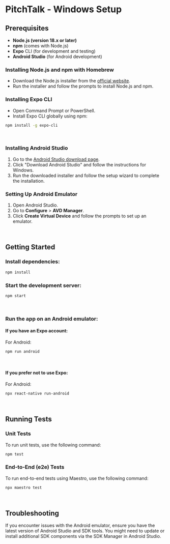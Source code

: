 
# PitchTalk - Windows Setup
## Prerequisites

- **Node.js (version 18.x or later)**
- **npm** (comes with Node.js)
- **Expo** CLI (for development and testing)
- **Android Studio** (for Android development)
&nbsp;
### Installing Node.js and npm with Homebrew
- Download the Node.js installer from the [official website](https://nodejs.org/en).
- Run the installer and follow the prompts to install Node.js and npm.

### Installing Expo CLI
- Open Command Prompt or PowerShell.
- Install Expo CLI globally using npm:
```bash
npm install -g expo-cli
```

&nbsp;
### Installing Android Studio

1. Go to the [Android Studio download page](https://developer.android.com/studio).
2. Click "Download Android Studio" and follow the instructions for Windows.
3. Run the downloaded installer and follow the setup wizard to complete the installation.

### Setting Up Android Emulator

1. Open Android Studio.
2. Go to **Configure** > **AVD Manager**.
3. Click **Create Virtual Device** and follow the prompts to set up an emulator.

&nbsp;

## Getting Started
### Install dependencies:

```bash
npm install
```

### Start the development server:

```bash
npm start
```
&nbsp;
### Run the app on an Android emulator:
#### If you have an Expo account:
For Android:

```bash
npm run android
```

&nbsp;
#### If you prefer not to use Expo:
For Android:

```bash
npx react-native run-android
```
&nbsp;


## Running Tests

### Unit Tests

To run unit tests, use the following command:

```bash
npm test
```

### End-to-End (e2e) Tests
To run end-to-end tests using Maestro, use the following command:

```bash
npx maestro test 
```

&nbsp;

## Troubleshooting
If you encounter issues with the Android emulator, ensure you have the latest version of Android Studio and SDK tools. You might need to update or install additional SDK components via the SDK Manager in Android Studio.
